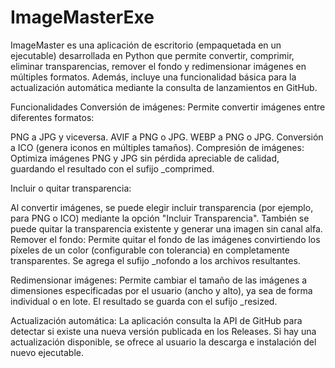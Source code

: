 # ImageMasterExe

ImageMaster es una aplicación de escritorio (empaquetada en un ejecutable) desarrollada en Python que permite convertir, comprimir, eliminar transparencias, remover el fondo y redimensionar imágenes en múltiples formatos. Además, incluye una funcionalidad básica para la actualización automática mediante la consulta de lanzamientos en GitHub.

Funcionalidades
Conversión de imágenes:
Permite convertir imágenes entre diferentes formatos:

PNG a JPG y viceversa.
AVIF a PNG o JPG.
WEBP a PNG o JPG.
Conversión a ICO (genera iconos en múltiples tamaños).
Compresión de imágenes:
Optimiza imágenes PNG y JPG sin pérdida apreciable de calidad, guardando el resultado con el sufijo _comprimed.

Incluir o quitar transparencia:

Al convertir imágenes, se puede elegir incluir transparencia (por ejemplo, para PNG o ICO) mediante la opción "Incluir Transparencia".
También se puede quitar la transparencia existente y generar una imagen sin canal alfa.
Remover el fondo:
Permite quitar el fondo de las imágenes convirtiendo los píxeles de un color (configurable con tolerancia) en completamente transparentes. Se agrega el sufijo _nofondo a los archivos resultantes.

Redimensionar imágenes:
Permite cambiar el tamaño de las imágenes a dimensiones especificadas por el usuario (ancho y alto), ya sea de forma individual o en lote. El resultado se guarda con el sufijo _resized.

Actualización automática:
La aplicación consulta la API de GitHub para detectar si existe una nueva versión publicada en los Releases. Si hay una actualización disponible, se ofrece al usuario la descarga e instalación del nuevo ejecutable.
